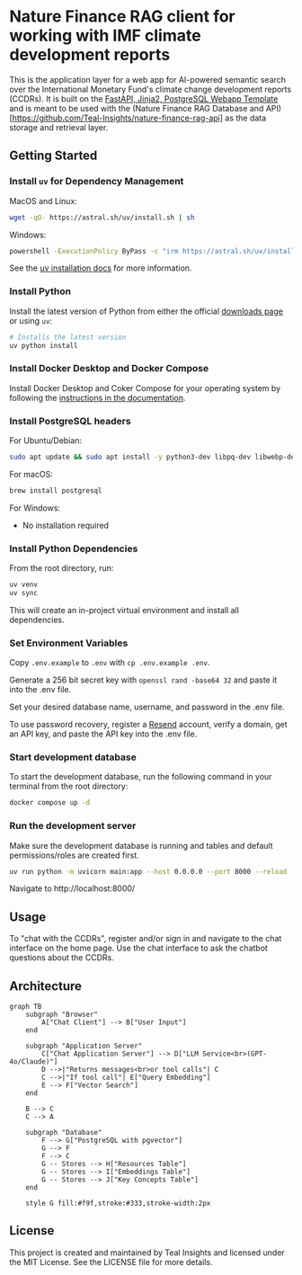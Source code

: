 # Nature Finance RAG client for working with IMF climate development reports

This is the application layer for a web app for AI-powered semantic search over the International Monetary Fund's climate change development reports (CCDRs). It is built on the [FastAPI, Jinja2, PostgreSQL Webapp Template](https://github.com/Promptly-Technologies-LLC/fastapi-jinja2-postgres-webapp) and is meant to be used with the (Nature Finance RAG Database and API)[https://github.com/Teal-Insights/nature-finance-rag-api] as the data storage and retrieval layer.

## Getting Started

### Install `uv` for Dependency Management

MacOS and Linux:

``` bash
wget -qO- https://astral.sh/uv/install.sh | sh
```

Windows:

``` bash
powershell -ExecutionPolicy ByPass -c "irm https://astral.sh/uv/install.ps1 | iex"
```

See the [uv installation
docs](https://docs.astral.sh/uv/getting-started/installation/) for more
information.

### Install Python

Install the latest version of Python from either the official [downloads
page](https://www.python.org/downloads/) or using `uv`:

``` bash
# Installs the latest version
uv python install
```

### Install Docker Desktop and Docker Compose

Install Docker Desktop and Coker Compose for your operating system by
following the [instructions in the
documentation](https://docs.docker.com/compose/install/).

### Install PostgreSQL headers

For Ubuntu/Debian:

``` bash
sudo apt update && sudo apt install -y python3-dev libpq-dev libwebp-dev
```

For macOS:

``` bash
brew install postgresql
```

For Windows:

- No installation required

### Install Python Dependencies

From the root directory, run:

``` bash
uv venv
uv sync
```

This will create an in-project virtual environment and install all
dependencies.

### Set Environment Variables

Copy `.env.example` to `.env` with `cp .env.example .env`.

Generate a 256 bit secret key with `openssl rand -base64 32` and paste
it into the .env file.

Set your desired database name, username, and password in the .env file.

To use password recovery, register a [Resend](https://resend.com/)
account, verify a domain, get an API key, and paste the API key into the
.env file.

### Start development database

To start the development database, run the following command in your
terminal from the root directory:

``` bash
docker compose up -d
```

### Run the development server

Make sure the development database is running and tables and default
permissions/roles are created first.

``` bash
uv run python -m uvicorn main:app --host 0.0.0.0 --port 8000 --reload
```

Navigate to http://localhost:8000/

## Usage

To "chat with the CCDRs", register and/or sign in and navigate to the chat interface on the home page. Use the chat interface to ask the chatbot questions about the CCDRs.

## Architecture

```mermaid
graph TB
    subgraph "Browser"
        A["Chat Client"] --> B["User Input"]
    end

    subgraph "Application Server"
        C["Chat Application Server"] --> D["LLM Service<br>(GPT-4o/Claude)"]
        D -->|"Returns messages<br>or tool calls"| C
        C -->|"If tool call"| E["Query Embedding"]
        E --> F["Vector Search"]
    end

    B --> C
    C --> A

    subgraph "Database"
        F --> G["PostgreSQL with pgvector"]
        G --> F
        F --> C
        G -- Stores --> H["Resources Table"]
        G -- Stores --> I["Embeddings Table"]
        G -- Stores --> J["Key Concepts Table"]
    end

    style G fill:#f9f,stroke:#333,stroke-width:2px
```

## License

This project is created and maintained by Teal Insights and licensed under the MIT
License. See the LICENSE file for more details.
